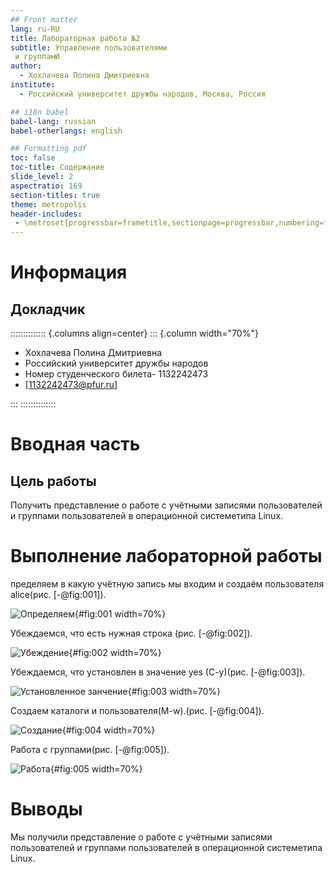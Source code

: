 ```yaml
---
## Front matter
lang: ru-RU
title: Лабораторная работа №2
subtitle: Управление пользователями
 и группамИ
author:
  - Хохлачева Полина Дмитриевна
institute:
  - Российский университет дружбы народов, Москва, Россия

## i18n babel
babel-lang: russian
babel-otherlangs: english

## Formatting pdf
toc: false
toc-title: Содержание
slide_level: 2
aspectratio: 169
section-titles: true
theme: metropolis
header-includes:
 - \metroset{progressbar=frametitle,sectionpage=progressbar,numbering=fraction}
---
```


# Информация

## Докладчик

:::::::::::::: {.columns align=center}
::: {.column width="70%"}

  * Хохлачева Полина Дмитриевна
  * Российский университет дружбы народов
  * Номер студенческого билета- 1132242473
  * [1132242473@pfur.ru]

:::
::::::::::::::

# Вводная часть

## Цель работы

Получить представление о работе с учётными записями пользователей и группами
 пользователей в операционной системетипа Linux.


# Выполнение лабораторной работы

пределяем в какую учётную запись мы входим и создаём пользователя alice(рис. [-@fig:001]).

![Определяем](image/1.png){#fig:001 width=70%}

Убеждаемся, что есть нужная строка (рис. [-@fig:002]).

![Убеждение](image/2.png){#fig:002 width=70%}

Убеждаемся, что установлен в значение yes (C-y)(рис. [-@fig:003]).

![Установленное занчение](image/3.png){#fig:003 width=70%}

Создаем каталоги и пользователя(M-w).(рис. [-@fig:004]).

![Создание](image/4.png){#fig:004 width=70%}

Работа с группами(рис. [-@fig:005]).

![Работа](image/5.png){#fig:005 width=70%}


# Выводы

Мы получили представление о работе с учётными записями пользователей и группами
 пользователей в операционной системетипа Linux.

